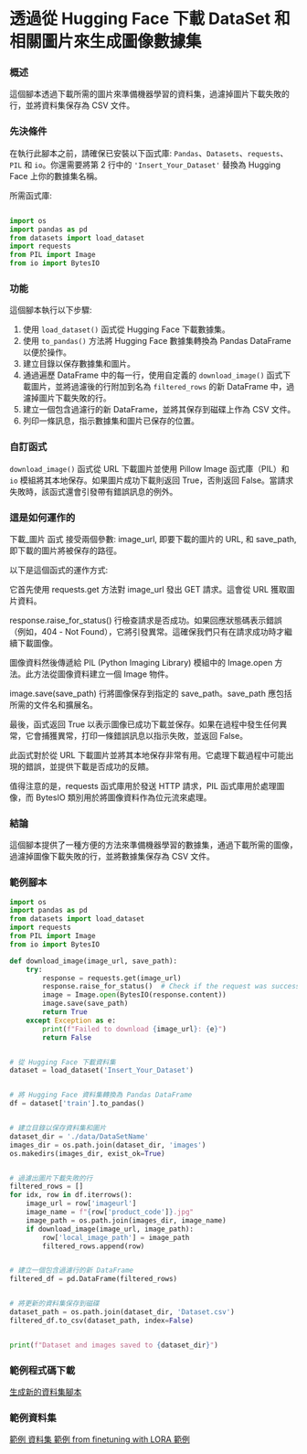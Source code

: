 ﻿# 透過從 Hugging Face 下載 DataSet 和相關圖片來生成圖像數據集

### 概述

這個腳本透過下載所需的圖片來準備機器學習的資料集，過濾掉圖片下載失敗的行，並將資料集保存為 CSV 文件。

### 先決條件

在執行此腳本之前，請確保已安裝以下函式庫: `Pandas`、`Datasets`、`requests`、`PIL` 和 `io`。你還需要將第 2 行中的 `'Insert_Your_Dataset'` 替換為 Hugging Face 上你的數據集名稱。

所需函式庫:

```python

import os
import pandas as pd
from datasets import load_dataset
import requests
from PIL import Image
from io import BytesIO
```

### 功能

這個腳本執行以下步驟:

1. 使用 `load_dataset()` 函式從 Hugging Face 下載數據集。
2. 使用 `to_pandas()` 方法將 Hugging Face 數據集轉換為 Pandas DataFrame 以便於操作。
3. 建立目錄以保存數據集和圖片。
4. 通過遍歷 DataFrame 中的每一行，使用自定義的 `download_image()` 函式下載圖片，並將過濾後的行附加到名為 `filtered_rows` 的新 DataFrame 中，過濾掉圖片下載失敗的行。
5. 建立一個包含過濾行的新 DataFrame，並將其保存到磁碟上作為 CSV 文件。
6. 列印一條訊息，指示數據集和圖片已保存的位置。

### 自訂函式

`download_image()` 函式從 URL 下載圖片並使用 Pillow Image 函式庫（PIL）和 `io` 模組將其本地保存。如果圖片成功下載則返回 True，否則返回 False。當請求失敗時，該函式還會引發帶有錯誤訊息的例外。

### 這是如何運作的

下載_圖片 函式 接受兩個參數: image_url, 即要下載的圖片的 URL, 和 save_path, 即下載的圖片將被保存的路徑。

以下是這個函式的運作方式:

它首先使用 requests.get 方法對 image_url 發出 GET 請求。這會從 URL 獲取圖片資料。

response.raise_for_status() 行檢查請求是否成功。如果回應狀態碼表示錯誤（例如，404 - Not Found），它將引發異常。這確保我們只有在請求成功時才繼續下載圖像。

圖像資料然後傳遞給 PIL (Python Imaging Library) 模組中的 Image.open 方法。此方法從圖像資料建立一個 Image 物件。

image.save(save_path) 行將圖像保存到指定的 save_path。save_path 應包括所需的文件名和擴展名。

最後，函式返回 True 以表示圖像已成功下載並保存。如果在過程中發生任何異常，它會捕獲異常，打印一條錯誤訊息以指示失敗，並返回 False。

此函式對於從 URL 下載圖片並將其本地保存非常有用。它處理下載過程中可能出現的錯誤，並提供下載是否成功的反饋。

值得注意的是，requests 函式庫用於發送 HTTP 請求，PIL 函式庫用於處理圖像，而 BytesIO 類別用於將圖像資料作為位元流來處理。

### 結論

這個腳本提供了一種方便的方法來準備機器學習的數據集，通過下載所需的圖像，過濾掉圖像下載失敗的行，並將數據集保存為 CSV 文件。

### 範例腳本

```python
import os
import pandas as pd
from datasets import load_dataset
import requests
from PIL import Image
from io import BytesIO

def download_image(image_url, save_path):
    try:
        response = requests.get(image_url)
        response.raise_for_status()  # Check if the request was successful
        image = Image.open(BytesIO(response.content))
        image.save(save_path)
        return True
    except Exception as e:
        print(f"Failed to download {image_url}: {e}")
        return False


# 從 Hugging Face 下載資料集
dataset = load_dataset('Insert_Your_Dataset')


# 將 Hugging Face 資料集轉換為 Pandas DataFrame
df = dataset['train'].to_pandas()


# 建立目錄以保存資料集和圖片
dataset_dir = './data/DataSetName'
images_dir = os.path.join(dataset_dir, 'images')
os.makedirs(images_dir, exist_ok=True)


# 過濾出圖片下載失敗的行
filtered_rows = []
for idx, row in df.iterrows():
    image_url = row['imageurl']
    image_name = f"{row['product_code']}.jpg"
    image_path = os.path.join(images_dir, image_name)
    if download_image(image_url, image_path):
        row['local_image_path'] = image_path
        filtered_rows.append(row)


# 建立一個包含過濾行的新 DataFrame
filtered_df = pd.DataFrame(filtered_rows)


# 將更新的資料集保存到磁碟
dataset_path = os.path.join(dataset_dir, 'Dataset.csv')
filtered_df.to_csv(dataset_path, index=False)


print(f"Dataset and images saved to {dataset_dir}")
```

### 範例程式碼下載

[生成新的資料集腳本](../../code/04.Finetuning/generate_dataset.py)

### 範例資料集

[範例 資料集 範例 from finetuning with LORA 範例](../../code/04.Finetuning/olive-ort-example/dataset/dataset-classification.json)


